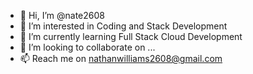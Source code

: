 - 👋 Hi, I’m @nate2608
- 👀 I’m interested in Coding and  Stack Development
- 🌱 I’m currently learning Full Stack Cloud Development
- 💞️ I’m looking to collaborate on ...
- 📫 Reach me on nathanwilliams2608@gmail.com

<!---
nate2608/nate2608 is a ✨ special ✨ repository because its `README.md` (this file) appears on your GitHub profile.
You can click the Preview link to take a look at your changes.
--->
